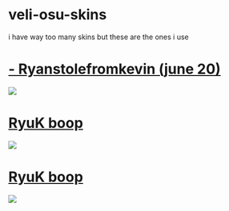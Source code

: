 # veli-osu-skins
i have way too many skins but these are the ones i use

# [- Ryanstolefromkevin (june 20)](https://mega.nz/file/0Pxx2JZQ#HKrPw2FBQQeM3OIGxhKGeToOFxFMLlYFF8O6QGTHPmk)
![](https://camo.githubusercontent.com/d9d7622c16fe25e6f92c9d761b34d211825800edc9f7a15d35420ee1047bf01f/68747470733a2f2f6f73752e7070792e73682f73732f31373731343433322f61316538)

# [RyuK boop](https://cdn.discordapp.com/attachments/427214130756452353/697696460267061319/boop.osk)
![](https://camo.githubusercontent.com/1baf3104e3be52fbdae1c27a8ed9b55073d0459e/68747470733a2f2f6f73752e7070792e73682f73732f31343733333935372f36636365)

# [RyuK boop](https://www.mediafire.com/file/5g81w12zq3w39kf/vv_idke_trail.osk/file)
![](https://files.osuck.link/images/skins/953ca834deb2ffa34bdc4814e09422c4.webp)
